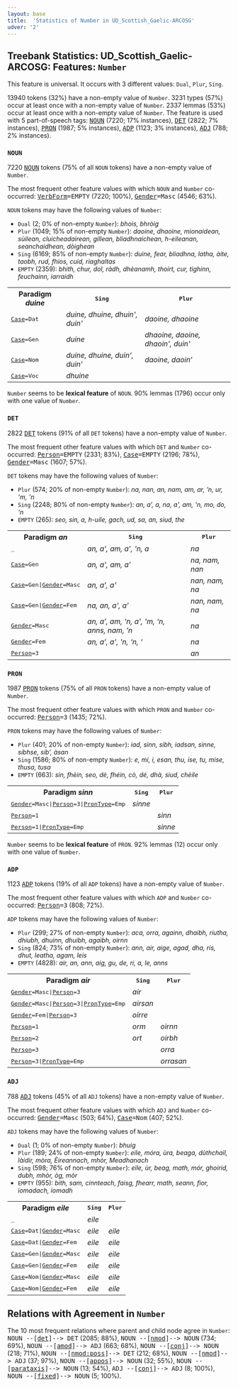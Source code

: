 ```yaml
---
layout: base
title:  'Statistics of Number in UD_Scottish_Gaelic-ARCOSG'
udver: '2'
---
```


## Treebank Statistics: UD_Scottish_Gaelic-ARCOSG: Features: `Number`

This feature is universal.
It occurs with 3 different values: `Dual`, `Plur`, `Sing`.

13940 tokens (32%) have a non-empty value of `Number`.
3231 types (57%) occur at least once with a non-empty value of `Number`.
2337 lemmas (53%) occur at least once with a non-empty value of `Number`.
The feature is used with 5 part-of-speech tags: <tt><a href="gd_arcosg-pos-NOUN.html">NOUN</a></tt> (7220; 17% instances), <tt><a href="gd_arcosg-pos-DET.html">DET</a></tt> (2822; 7% instances), <tt><a href="gd_arcosg-pos-PRON.html">PRON</a></tt> (1987; 5% instances), <tt><a href="gd_arcosg-pos-ADP.html">ADP</a></tt> (1123; 3% instances), <tt><a href="gd_arcosg-pos-ADJ.html">ADJ</a></tt> (788; 2% instances).

### `NOUN`

7220 <tt><a href="gd_arcosg-pos-NOUN.html">NOUN</a></tt> tokens (75% of all `NOUN` tokens) have a non-empty value of `Number`.

The most frequent other feature values with which `NOUN` and `Number` co-occurred: <tt><a href="gd_arcosg-feat-VerbForm.html">VerbForm</a></tt><tt>=EMPTY</tt> (7220; 100%), <tt><a href="gd_arcosg-feat-Gender.html">Gender</a></tt><tt>=Masc</tt> (4546; 63%).

`NOUN` tokens may have the following values of `Number`:

* `Dual` (2; 0% of non-empty `Number`): <em>bhois, bhròig</em>
* `Plur` (1049; 15% of non-empty `Number`): <em>daoine, dhaoine, mionaidean, sùilean, cluicheadairean, gillean, bliadhnaichean, h-eileanan, seanchaidhean, dòighean</em>
* `Sing` (6169; 85% of non-empty `Number`): <em>duine, fear, bliadhna, latha, àite, taobh, rud, fhios, cuid, riaghaltas</em>
* `EMPTY` (2359): <em>bhith, chur, dol, ràdh, dhèanamh, thoirt, cur, tighinn, feuchainn, iarraidh</em>

<table>
  <tr><th>Paradigm <i>duine</i></th><th><tt>Sing</tt></th><th><tt>Plur</tt></th></tr>
  <tr><td><tt><tt><a href="gd_arcosg-feat-Case.html">Case</a></tt><tt>=Dat</tt></tt></td><td><em>duine, dhuine, dhuin', duin'</em></td><td><em>daoine, dhaoine</em></td></tr>
  <tr><td><tt><tt><a href="gd_arcosg-feat-Case.html">Case</a></tt><tt>=Gen</tt></tt></td><td><em>duine</em></td><td><em>dhaoine, daoine, dhaoin', duin'</em></td></tr>
  <tr><td><tt><tt><a href="gd_arcosg-feat-Case.html">Case</a></tt><tt>=Nom</tt></tt></td><td><em>duine, dhuine, duin', duin’</em></td><td><em>daoine, daoin’</em></td></tr>
  <tr><td><tt><tt><a href="gd_arcosg-feat-Case.html">Case</a></tt><tt>=Voc</tt></tt></td><td><em>dhuine</em></td><td></td></tr>
</table>

`Number` seems to be **lexical feature** of `NOUN`. 90% lemmas (1796) occur only with one value of `Number`.

### `DET`

2822 <tt><a href="gd_arcosg-pos-DET.html">DET</a></tt> tokens (91% of all `DET` tokens) have a non-empty value of `Number`.

The most frequent other feature values with which `DET` and `Number` co-occurred: <tt><a href="gd_arcosg-feat-Person.html">Person</a></tt><tt>=EMPTY</tt> (2331; 83%), <tt><a href="gd_arcosg-feat-Case.html">Case</a></tt><tt>=EMPTY</tt> (2196; 78%), <tt><a href="gd_arcosg-feat-Gender.html">Gender</a></tt><tt>=Masc</tt> (1607; 57%).

`DET` tokens may have the following values of `Number`:

* `Plur` (574; 20% of non-empty `Number`): <em>na, nan, an, nam, am, ar, ’n, ur, 'm, 'n</em>
* `Sing` (2248; 80% of non-empty `Number`): <em>an, a’, a, na, a', am, 'n, mo, do, ‘n</em>
* `EMPTY` (265): <em>seo, sin, a, h-uile, gach, ud, sa, an, siud, the</em>

<table>
  <tr><th>Paradigm <i>an</i></th><th><tt>Sing</tt></th><th><tt>Plur</tt></th></tr>
  <tr><td><tt>_</tt></td><td><em>an, a', am, a’, 'n, a</em></td><td><em>na</em></td></tr>
  <tr><td><tt><tt><a href="gd_arcosg-feat-Case.html">Case</a></tt><tt>=Gen</tt></tt></td><td><em>an, a', am, a’</em></td><td><em>na, nam, nan</em></td></tr>
  <tr><td><tt><tt><a href="gd_arcosg-feat-Case.html">Case</a></tt><tt>=Gen</tt>|<tt><a href="gd_arcosg-feat-Gender.html">Gender</a></tt><tt>=Masc</tt></tt></td><td><em>an, a’, a'</em></td><td><em>nan, nam, na</em></td></tr>
  <tr><td><tt><tt><a href="gd_arcosg-feat-Case.html">Case</a></tt><tt>=Gen</tt>|<tt><a href="gd_arcosg-feat-Gender.html">Gender</a></tt><tt>=Fem</tt></tt></td><td><em>na, an, a', a’</em></td><td><em>nan, nam, na</em></td></tr>
  <tr><td><tt><tt><a href="gd_arcosg-feat-Gender.html">Gender</a></tt><tt>=Masc</tt></tt></td><td><em>an, a’, am, 'n, a', 'm, ‘n, anns, nam, ’n</em></td><td><em>na</em></td></tr>
  <tr><td><tt><tt><a href="gd_arcosg-feat-Gender.html">Gender</a></tt><tt>=Fem</tt></tt></td><td><em>an, a’, a', 'n, ‘n, '</em></td><td><em>na</em></td></tr>
  <tr><td><tt><tt><a href="gd_arcosg-feat-Person.html">Person</a></tt><tt>=3</tt></tt></td><td></td><td><em>an</em></td></tr>
</table>

### `PRON`

1987 <tt><a href="gd_arcosg-pos-PRON.html">PRON</a></tt> tokens (75% of all `PRON` tokens) have a non-empty value of `Number`.

The most frequent other feature values with which `PRON` and `Number` co-occurred: <tt><a href="gd_arcosg-feat-Person.html">Person</a></tt><tt>=3</tt> (1435; 72%).

`PRON` tokens may have the following values of `Number`:

* `Plur` (401; 20% of non-empty `Number`): <em>iad, sinn, sibh, iadsan, sinne, sibhse, sib’, àsan</em>
* `Sing` (1586; 80% of non-empty `Number`): <em>e, mi, i, esan, thu, ise, tu, mise, thusa, tusa</em>
* `EMPTY` (663): <em>sin, fhèin, seo, dè, fhéin, cò, dé, dhà, siud, chèile</em>

<table>
  <tr><th>Paradigm <i>sinn</i></th><th><tt>Sing</tt></th><th><tt>Plur</tt></th></tr>
  <tr><td><tt><tt><a href="gd_arcosg-feat-Gender.html">Gender</a></tt><tt>=Masc</tt>|<tt><a href="gd_arcosg-feat-Person.html">Person</a></tt><tt>=3</tt>|<tt><a href="gd_arcosg-feat-PronType.html">PronType</a></tt><tt>=Emp</tt></tt></td><td><em>sinne</em></td><td></td></tr>
  <tr><td><tt><tt><a href="gd_arcosg-feat-Person.html">Person</a></tt><tt>=1</tt></tt></td><td></td><td><em>sinn</em></td></tr>
  <tr><td><tt><tt><a href="gd_arcosg-feat-Person.html">Person</a></tt><tt>=1</tt>|<tt><a href="gd_arcosg-feat-PronType.html">PronType</a></tt><tt>=Emp</tt></tt></td><td></td><td><em>sinne</em></td></tr>
</table>

`Number` seems to be **lexical feature** of `PRON`. 92% lemmas (12) occur only with one value of `Number`.

### `ADP`

1123 <tt><a href="gd_arcosg-pos-ADP.html">ADP</a></tt> tokens (19% of all `ADP` tokens) have a non-empty value of `Number`.

The most frequent other feature values with which `ADP` and `Number` co-occurred: <tt><a href="gd_arcosg-feat-Person.html">Person</a></tt><tt>=3</tt> (808; 72%).

`ADP` tokens may have the following values of `Number`:

* `Plur` (299; 27% of non-empty `Number`): <em>aca, orra, againn, dhaibh, riutha, dhiubh, dhuinn, dhuibh, agaibh, oirnn</em>
* `Sing` (824; 73% of non-empty `Number`): <em>ann, air, aige, agad, dha, ris, dhut, leatha, agam, leis</em>
* `EMPTY` (4828): <em>air, an, ann, aig, gu, de, ri, a, le, anns</em>

<table>
  <tr><th>Paradigm <i>air</i></th><th><tt>Sing</tt></th><th><tt>Plur</tt></th></tr>
  <tr><td><tt><tt><a href="gd_arcosg-feat-Gender.html">Gender</a></tt><tt>=Masc</tt>|<tt><a href="gd_arcosg-feat-Person.html">Person</a></tt><tt>=3</tt></tt></td><td><em>air</em></td><td></td></tr>
  <tr><td><tt><tt><a href="gd_arcosg-feat-Gender.html">Gender</a></tt><tt>=Masc</tt>|<tt><a href="gd_arcosg-feat-Person.html">Person</a></tt><tt>=3</tt>|<tt><a href="gd_arcosg-feat-PronType.html">PronType</a></tt><tt>=Emp</tt></tt></td><td><em>airsan</em></td><td></td></tr>
  <tr><td><tt><tt><a href="gd_arcosg-feat-Gender.html">Gender</a></tt><tt>=Fem</tt>|<tt><a href="gd_arcosg-feat-Person.html">Person</a></tt><tt>=3</tt></tt></td><td><em>oirre</em></td><td></td></tr>
  <tr><td><tt><tt><a href="gd_arcosg-feat-Person.html">Person</a></tt><tt>=1</tt></tt></td><td><em>orm</em></td><td><em>oirnn</em></td></tr>
  <tr><td><tt><tt><a href="gd_arcosg-feat-Person.html">Person</a></tt><tt>=2</tt></tt></td><td><em>ort</em></td><td><em>oirbh</em></td></tr>
  <tr><td><tt><tt><a href="gd_arcosg-feat-Person.html">Person</a></tt><tt>=3</tt></tt></td><td></td><td><em>orra</em></td></tr>
  <tr><td><tt><tt><a href="gd_arcosg-feat-Person.html">Person</a></tt><tt>=3</tt>|<tt><a href="gd_arcosg-feat-PronType.html">PronType</a></tt><tt>=Emp</tt></tt></td><td></td><td><em>orrasan</em></td></tr>
</table>

### `ADJ`

788 <tt><a href="gd_arcosg-pos-ADJ.html">ADJ</a></tt> tokens (45% of all `ADJ` tokens) have a non-empty value of `Number`.

The most frequent other feature values with which `ADJ` and `Number` co-occurred: <tt><a href="gd_arcosg-feat-Gender.html">Gender</a></tt><tt>=Masc</tt> (503; 64%), <tt><a href="gd_arcosg-feat-Case.html">Case</a></tt><tt>=Nom</tt> (407; 52%).

`ADJ` tokens may have the following values of `Number`:

* `Dual` (1; 0% of non-empty `Number`): <em>bhuig</em>
* `Plur` (189; 24% of non-empty `Number`): <em>eile, móra, ùra, beaga, dùthchail, làidir, mòra, Èireannach, mhòr, Meadhanach</em>
* `Sing` (598; 76% of non-empty `Number`): <em>eile, ùr, beag, math, mór, ghoirid, dubh, mhòr, òg, mòr</em>
* `EMPTY` (955): <em>bith, sam, cinnteach, faisg, fhearr, math, seann, fìor, iomadach, iomadh</em>

<table>
  <tr><th>Paradigm <i>eile</i></th><th><tt>Sing</tt></th><th><tt>Plur</tt></th></tr>
  <tr><td><tt>_</tt></td><td><em>eile</em></td><td></td></tr>
  <tr><td><tt><tt><a href="gd_arcosg-feat-Case.html">Case</a></tt><tt>=Dat</tt>|<tt><a href="gd_arcosg-feat-Gender.html">Gender</a></tt><tt>=Masc</tt></tt></td><td><em>eile</em></td><td><em>eile</em></td></tr>
  <tr><td><tt><tt><a href="gd_arcosg-feat-Case.html">Case</a></tt><tt>=Dat</tt>|<tt><a href="gd_arcosg-feat-Gender.html">Gender</a></tt><tt>=Fem</tt></tt></td><td><em>eile</em></td><td><em>eile</em></td></tr>
  <tr><td><tt><tt><a href="gd_arcosg-feat-Case.html">Case</a></tt><tt>=Gen</tt>|<tt><a href="gd_arcosg-feat-Gender.html">Gender</a></tt><tt>=Masc</tt></tt></td><td><em>eile</em></td><td><em>eile</em></td></tr>
  <tr><td><tt><tt><a href="gd_arcosg-feat-Case.html">Case</a></tt><tt>=Gen</tt>|<tt><a href="gd_arcosg-feat-Gender.html">Gender</a></tt><tt>=Fem</tt></tt></td><td><em>eile</em></td><td><em>eile</em></td></tr>
  <tr><td><tt><tt><a href="gd_arcosg-feat-Case.html">Case</a></tt><tt>=Nom</tt>|<tt><a href="gd_arcosg-feat-Gender.html">Gender</a></tt><tt>=Masc</tt></tt></td><td><em>eile</em></td><td><em>eile</em></td></tr>
  <tr><td><tt><tt><a href="gd_arcosg-feat-Case.html">Case</a></tt><tt>=Nom</tt>|<tt><a href="gd_arcosg-feat-Gender.html">Gender</a></tt><tt>=Fem</tt></tt></td><td><em>eile</em></td><td><em>eile</em></td></tr>
</table>

## Relations with Agreement in `Number`

The 10 most frequent relations where parent and child node agree in `Number`:
<tt>NOUN --[<tt><a href="gd_arcosg-dep-det.html">det</a></tt>]--> DET</tt> (2085; 88%),
<tt>NOUN --[<tt><a href="gd_arcosg-dep-nmod.html">nmod</a></tt>]--> NOUN</tt> (734; 69%),
<tt>NOUN --[<tt><a href="gd_arcosg-dep-amod.html">amod</a></tt>]--> ADJ</tt> (663; 68%),
<tt>NOUN --[<tt><a href="gd_arcosg-dep-conj.html">conj</a></tt>]--> NOUN</tt> (218; 71%),
<tt>NOUN --[<tt><a href="gd_arcosg-dep-nmod-poss.html">nmod:poss</a></tt>]--> DET</tt> (212; 68%),
<tt>NOUN --[<tt><a href="gd_arcosg-dep-nmod.html">nmod</a></tt>]--> ADJ</tt> (37; 97%),
<tt>NOUN --[<tt><a href="gd_arcosg-dep-appos.html">appos</a></tt>]--> NOUN</tt> (32; 55%),
<tt>NOUN --[<tt><a href="gd_arcosg-dep-parataxis.html">parataxis</a></tt>]--> NOUN</tt> (13; 54%),
<tt>ADJ --[<tt><a href="gd_arcosg-dep-conj.html">conj</a></tt>]--> ADJ</tt> (8; 100%),
<tt>NOUN --[<tt><a href="gd_arcosg-dep-fixed.html">fixed</a></tt>]--> NOUN</tt> (5; 100%).

